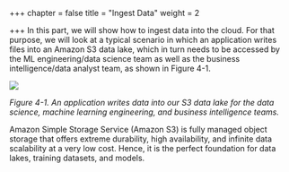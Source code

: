 +++
chapter = false
title = "Ingest Data"
weight = 2

+++
In this part, we will show how to ingest data into the cloud. For that purpose, we will look at a typical scenario in which an application writes files into an Amazon S3 data lake, which in turn needs to be accessed by the ML engineering/data science team as well as the business intelligence/data analyst team, as shown in Figure 4-1.

![](/images/ingest.png)

_Figure 4-1. An application writes data into our S3 data lake for the data science, machine learning engineering, and business intelligence teams._

Amazon Simple Storage Service (Amazon S3) is fully managed object storage that offers extreme durability, high availability, and infinite data scalability at a very low cost. Hence, it is the perfect foundation for data lakes, training datasets, and models.